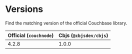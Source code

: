# Versions

Find the matching version of the official Couchbase library.

| Official (`couchnode`) | Cbjs (`@cbjsdev/cbjs`) |
| ---------------------- | ------------------- |
| 4.2.8                  | 1.0.0               |
